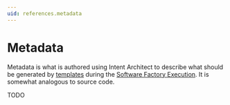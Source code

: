 ```yaml
---
uid: references.metadata
---
```

# Metadata

Metadata is what is authored using Intent Architect to describe what should be generated by [templates](xref:references.templates) during the [Software Factory Execution](xref:references.software-factory-execution). It is somewhat analogous to source code.

TODO